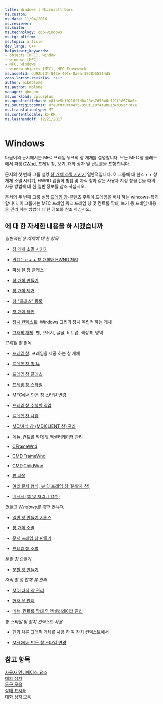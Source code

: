```yaml
---
title: Windows | Microsoft Docs
ms.custom: 
ms.date: 11/04/2016
ms.reviewer: 
ms.suite: 
ms.technology: cpp-windows
ms.tgt_pltfrm: 
ms.topic: article
dev_langs: C++
helpviewer_keywords:
- objects [MFC], window
- windows [MFC]
- MFC, windows
- window objects [MFC], MFC Framework
ms.assetid: dd92bf34-842e-40fe-8aea-3028b55314d5
caps.latest.revision: "11"
author: mikeblome
ms.author: mblome
manager: ghogen
ms.workload: cplusplus
ms.openlocfilehash: e81be5ef0216f7d8a28ea7d5046c127f18670a6c
ms.sourcegitcommit: 8fa8fdf0fbb4f57950f1e8f4f9b81b4d39ec7d7a
ms.translationtype: MT
ms.contentlocale: ko-KR
ms.lasthandoff: 12/21/2017
---
```

# <a name="windows"></a>Windows
다음이의 문서에서는 MFC 프레임 워크의 창 개체를 설명합니다. 모든 MFC 창 클래스에서 파생 [CWnd](../mfc/reference/cwnd-class.md), 프레임 창, 보기, 대화 상자 및 컨트롤을 포함 합니다.  
  
 문서의 첫 번째 그룹 설명 [창 개체 소멸 시키기](../mfc/window-objects.md) 일반적입니다. 이 그룹에 대 한 c + + 창 개체 소멸 시키기, HWND 캡슐화 방법 및 자식 창과 같은 사용자 지정 창을 만들 때의 사용 방법에 대 한 일반 정보를 참조 하십시오.  
  
 문서의 두 번째 그룹 설명 [프레임 창](../mfc/frame-windows.md)-콘텐츠 주위에 프레임을 배치 하는 windows-특히 합니다. 이 그룹에는 MFC 프레임 워크 프레임 창 및 컨트롤 막대, 보기 등 프레임 내용을 관리 하는 방법에 대 한 정보를 참조 하십시오.  
  
## <a name="what-do-you-want-to-know-more-about"></a>에 대 한 자세한 내용을 하 시겠습니까  
 *일반적인 창 개체에 대 한 항목*  
  
-   [창 개체 소멸 시키기](../mfc/window-objects.md)  
  
-   [관계는 c + + 창 개체와 HWND 처리](../mfc/relationship-between-a-cpp-window-object-and-an-hwnd.md)  
  
-   [파생 된 창 클래스](../mfc/derived-window-classes.md)  
  
-   [창 개체 만들기](../mfc/creating-windows.md)  
  
-   [창 개체 제거](../mfc/destroying-window-objects.md)  
  
-   [창 "클래스" 등록](../mfc/registering-window-classes.md)  
  
-   [창 개체 작업](../mfc/working-with-window-objects.md)  
  
-   [장치 컨텍스트](../mfc/device-contexts.md): Windows 그리기 장치 독립적 하는 개체  
  
-   [그래픽 개체](../mfc/graphic-objects.md): 펜, 브러시, 글꼴, 비트맵, 색상표, 영역  
  
 *프레임 창 항목*  
  
-   [프레임 창](../mfc/frame-windows.md): 프레임을 제공 하는 창 개체  
  
-   [프레임 창 및 뷰](../mfc/frame-windows.md)  
  
-   [프레임 창 클래스](../mfc/frame-window-classes.md)  
  
-   [프레임 창 스타일](../mfc/frame-window-styles-cpp.md)  
  
-   [MFC에서 만든 창 스타일 변경](../mfc/changing-the-styles-of-a-window-created-by-mfc.md)  
  
-   [프레임 창 수행할 작업](../mfc/what-frame-windows-do.md)  
  
-   [프레임 창 사용](../mfc/using-frame-windows.md)  
  
-   [MD/자식 창 (MDICLIENT 창) 관리](../mfc/managing-mdi-child-windows.md)  
  
-   [메뉴, 컨트롤 막대 및 액셀러레이터 관리](../mfc/managing-menus-control-bars-and-accelerators.md)  
  
-   [CFrameWnd](../mfc/reference/cframewnd-class.md)  
  
-   [CMDIFrameWnd](../mfc/reference/cmdiframewnd-class.md)  
  
-   [CMDIChildWnd](../mfc/reference/cmdichildwnd-class.md)  
  
-   [뷰 사용](../mfc/using-views.md)  
  
-   [여러 문서 형식, 뷰 및 프레임 창 (분할자 창)](../mfc/multiple-document-types-views-and-frame-windows.md)  
  
-   [메시지 (맵 및 처리기 함수)](../mfc/messages.md)  
  
 *만들고 Windows를 제거 합니다.*  
  
-   [일반 창 만들기 시퀀스](../mfc/general-window-creation-sequence.md)  
  
-   [창 개체 소멸](../mfc/destroying-window-objects.md)  
  
-   [문서 프레임 창 만들기](../mfc/creating-document-frame-windows.md)  
  
-   [프레임 창 소멸](../mfc/destroying-frame-windows.md)  
  
 *분할 창 만들기*  
  
-   [분할 창 만들기](../mfc/multiple-document-types-views-and-frame-windows.md)  
  
 *자식 창 및 현재 뷰 관리*  
  
-   [MDI 자식 창 관리](../mfc/managing-mdi-child-windows.md)  
  
-   [현재 뷰 관리](../mfc/managing-the-current-view.md)  
  
-   [메뉴, 컨트롤 막대 및 액셀러레이터 관리](../mfc/managing-menus-control-bars-and-accelerators.md)  
  
 *창 스타일 및 장치 컨텍스트 사용*  
  
-   [펜과 다른 그래픽 개체를 사용 하 여 장치 컨텍스트에서](../mfc/graphic-objects.md)  
  
-   [MFC에서 만든 창 스타일 변경](../mfc/changing-the-styles-of-a-window-created-by-mfc.md)  
  
## <a name="see-also"></a>참고 항목  
 [사용자 인터페이스 요소](../mfc/user-interface-elements-mfc.md)   
 [대화 상자](../mfc/dialog-boxes.md)   
 [도구 모음](../mfc/toolbars.md)   
 [상태 표시줄](../mfc/status-bars.md)   
 [대화 상자 모음](../mfc/dialog-bars.md)

